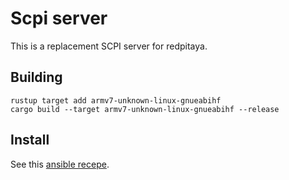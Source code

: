 # Scpi server

This is a replacement SCPI server for redpitaya.

## Building

```
rustup target add armv7-unknown-linux-gnueabihf
cargo build --target armv7-unknown-linux-gnueabihf --release
```

## Install

See this [ansible
recepe](https://github.com/yellow-pitaya/controller/blob/master/redpitaya/tasks/scpi.yml).
